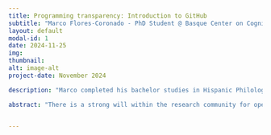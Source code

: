 ```yaml
---
title: Programming transparency: Introduction to GitHub
subtitle: "Marco Flores-Coronado - PhD Student @ Basque Center on Cognition, Brain and Language"
layout: default
modal-id: 1
date: 2024-11-25
img: 
thumbnail: 
alt: image-alt
project-date: November 2024

description: "Marco completed his bachelor studies in Hispanic Philology and Literature at the National Autonomous University of Mexico. There, he carried out his own research project funded by the Psychology School regarding reading abilities in children with Autism Spectrum Disorder and eyetracking. Afterwards, he completed an MSc in Computational Modeling and Scientific Calculus with a specialization in robotics at the Autonomous University of Morelos State (UAEM), Mexico. During this period, he developed a computer model that simulated Cortical connections between different brain areas, and that accounts for audiovisual integration during speech perception. Soon after, he won a Caixa INPhINIT doctoral grant to continue his studies with a PhD in Cognitive Neurosciences at the Basque Center on Cognition Brain and Language (BCBL) and the University of the Basque Country (UPV-EHU) within the Signal Processing in Neuroimaging research group, and the Speech and Bilingualism group. Currently, he is developing analysis methods to improve MRI signal quality during overt speech production experiments. This will hinder investigation in speech production with MRI. His research interest is language processing but he follows a multidisciplinary perspective including tools from robotics, signal engineering, cognitive sciences, and computer science."

abstract: "There is a strong will within the research community for open science. Git repositories have become a tool for democratizing analysis pipelines, scientific software, and resource sharing. Moreover, Git allows researchers and developers to have transparency in their research methodology, with the potential for collaboration and community building besides frontiers. During this event, we will talk about the relevance of open-sourcing code while aiming to teach Git essential tools alongside the GitHub platform. Attendees will learn the basic Git workflow, Git commands, branching, undoing changes, and forking. All these tools will be useful for beginners and more experienced people during the hands-on projects part of BrainHack Donostia 2024."


---
```



